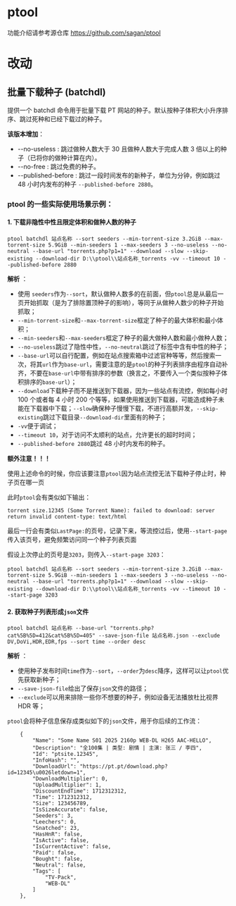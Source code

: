 # ptool

功能介绍请参考源仓库 https://github.com/sagan/ptool

# 改动

## 批量下载种子 (batchdl)

提供一个 batchdl 命令用于批量下载 PT 网站的种子。默认按种子体积大小升序排序、跳过死种和已经下载过的种子。

**该版本增加**：

- --no-useless : 跳过做种人数大于 30 且做种人数大于完成人数 3 倍以上的种子（已将你的做种计算在内）。
- --no-free : 跳过免费的种子。
- --published-before : 跳过一段时间发布的新种子，单位为分钟，例如跳过 48 小时内发布的种子 `--published-before 2880`。

### ptool 的一些实际使用场景示例：

#### 1. 下载非隐性中性且限定体积和做种人数的种子

```
ptool batchdl 站点名称 --sort seeders --min-torrent-size 3.2GiB --max-torrent-size 5.9GiB --min-seeders 1 --max-seeders 3 --no-useless --no-neutral --base-url "torrents.php?p1=1" --download --slow --skip-existing --download-dir D:\\ptool\\站点名称_torrents -vv --timeout 10 --published-before 2880
```

**解析** ：

- 使用 `seeders`作为`--sort`，默认做种人数多的在前面，但`ptool`总是从最后一页开始抓取（是为了排除置顶种子的影响），等同于从做种人数少的种子开始抓取；
- `--min-torrent-size`和`--max-torrent-size`框定了种子的最大体积和最小体积；
- `--min-seeders`和`--max-seeders`框定了种子的最大做种人数和最小做种人数；
- `--no-useless`跳过了隐性中性，`--no-neutral`跳过了标签中含有中性的种子；
- `--base-url`可以自行配置，例如在站点搜索箱中过滤官种等等，然后搜索一次，将其`url`作为`base-url`，需要注意的是`ptool`的种子列表排序由程序自动补齐，不要在`base-url`中带有排序的参数（换言之，不要传入一个类似按种子体积排序的`base-url`）；
- `--download`下载种子而不是推送到下载器，因为一些站点有流控，例如每小时 100 个或者每 4 小时 200 个等等，如果使用推送到下载器，可能造成种子未能在下载器中下载；`--slow`确保种子慢慢下载，不进行高额并发，`--skip-existing`跳过下载目录`--download-dir`里面有的种子；
- `-vv`便于调试；
- `--timeout 10`，对于访问不太顺利的站点，允许更长的超时时间；
- `--published-before 2880`跳过 48 小时内发布的种子。

**额外注意！！！**

使用上述命令的时候，你应该要注意`ptool`因为站点流控无法下载种子停止时，种子页在哪一页

此时`ptool`会有类似如下输出：

```
torrent size.12345 (Some Torrent Name): failed to download: server return invalid content-type: text/html
```

最后一行会有类似`LastPage:`的页号，记录下来，等流控过后，使用`--start-page`传入该页号，避免频繁访问同一个种子列表页面

假设上次停止的页号是`3203`，则传入`--start-page 3203`：

```
ptool batchdl 站点名称 --sort seeders --min-torrent-size 3.2GiB --max-torrent-size 5.9GiB --min-seeders 1 --max-seeders 3 --no-useless --no-neutral --base-url "torrents.php?p1=1" --download --slow --skip-existing --download-dir D:\\ptool\\站点名称_torrents -vv --timeout 10 --start-page 3203
```

#### 2. 获取种子列表形成`json`文件

```
ptool batchdl 站点名称 --base-url "torrents.php?cat%5B%5D=412&cat%5B%5D=405" --save-json-file 站点名称.json --exclude DV,DoVi,HDR,EDR,fps --sort time --order desc
```

**解析** ：

- 使用种子发布时间`time`作为`--sort`，`--order`为`desc`降序，这样可以让`ptool`优先获取新种子；
- `--save-json-file`给出了保存`json`文件的路径；
- `--exclude`可以用来排除一些你不想要的种子，例如设备无法播放杜比视界 HDR 等；

`ptool`会将种子信息保存成类似如下的`json`文件，用于你后续的工作流：

```
    {
        "Name": "Some Name S01 2025 2160p WEB-DL H265 AAC-HELLO",
        "Description": "全100集 | 类型: 剧情 | 主演: 张三 / 李四",
        "Id": "ptsite.12345",
        "InfoHash": "",
        "DownloadUrl": "https://pt.pt/download.php?id=12345\u0026letdown=1",
        "DownloadMultiplier": 0,
        "UploadMultiplier": 1,
        "DiscountEndTime": 1712312312,
        "Time": 1712312312,
        "Size": 123456789,
        "IsSizeAccurate": false,
        "Seeders": 3,
        "Leechers": 0,
        "Snatched": 23,
        "HasHnR": false,
        "IsActive": false,
        "IsCurrentActive": false,
        "Paid": false,
        "Bought": false,
        "Neutral": false,
        "Tags": [
            "TV-Pack",
            "WEB-DL"
        ]
    },
```
